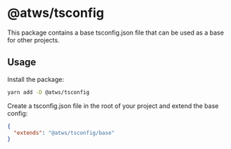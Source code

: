 # @atws/tsconfig

This package contains a base tsconfig.json file that can be used as a base for other projects.

## Usage

Install the package:

```bash
yarn add -D @atws/tsconfig
```

Create a tsconfig.json file in the root of your project and extend the base config:

```json
{
  "extends": "@atws/tsconfig/base"
}
```
